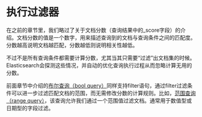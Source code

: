 # 执行过滤器

在之前的章节里，我们略过了关于文档分数（查询结果中的\_score字段）的介绍。文档分数的值是一个数字，用来描述查询到的文档与查询条件之间的匹配度。分数越高说明文档越匹配，分数越低则说明相关性越低。

不过不是所有查询条件都需要计算分数，尤其当其只需要“过滤”出文档集的时候。Elasticsearch会探测这些情况，并自动的优化查询执行过程从而忽略计算无用的分数。

前面章节中介绍的[布尔查询（bool query）](/query-dsl/compound-queries/bool-query.md)同样支持filter语句，通过filter过滤条件可以进一步过滤匹配文档的范围，而无需修改分数的计算规则。比如，[范围查询（range query）](/query-dsl/term-level-query/range-query.md)，该查询允许我们通过一个范围值过滤文档。通常用于数值型或日期型的字段过滤。



